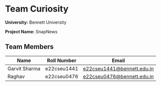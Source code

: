 # Team Curiosity

**University:** Bennett University

**Project Name:** SnapNews

## Team Members

| Name          | Roll Number | Email                                                           |
| ------------- | ----------- | --------------------------------------------------------------- |
| Garvit Sharma | e22cseu1441 | [e22cseu1441@bennett.edu.in](mailto:e22cseu1441@bennett.edu.in) |
| Raghav        | e22cseu0476 | [e22cseu0476@bennett.edu.in](mailto:e22cseu0476@bennett.edu.in) |
